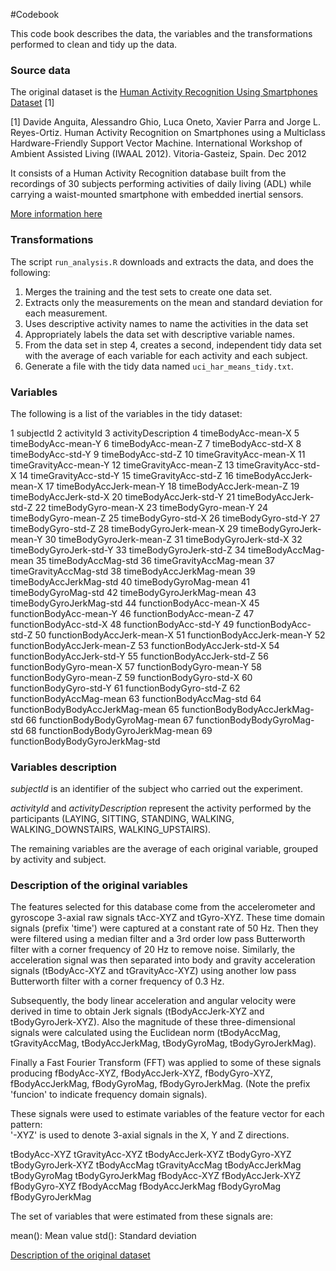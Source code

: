 #Codebook

This code book describes the data, the variables and the transformations performed to clean and tidy up the data.

### Source data

The original dataset is the [Human Activity Recognition Using Smartphones Dataset](http://archive.ics.uci.edu/ml/datasets/Human+Activity+Recognition+Using+Smartphones) [1]

[1] Davide Anguita, Alessandro Ghio, Luca Oneto, Xavier Parra and Jorge L. Reyes-Ortiz. Human Activity Recognition on Smartphones using a Multiclass Hardware-Friendly Support Vector Machine. International Workshop of Ambient Assisted Living (IWAAL 2012). Vitoria-Gasteiz, Spain. Dec 2012

It consists of a Human Activity Recognition database built from the recordings of 30 subjects performing activities of daily living (ADL) while carrying a waist-mounted smartphone with embedded inertial sensors.

[More information here](http://archive.ics.uci.edu/ml/datasets/Human+Activity+Recognition+Using+Smartphones)


### Transformations

The script `run_analysis.R` downloads and extracts the data, and does the following:

1. Merges the training and the test sets to create one data set.
2. Extracts only the measurements on the mean and standard deviation for each measurement.
3. Uses descriptive activity names to name the activities in the data set
4. Appropriately labels the data set with descriptive variable names.
5. From the data set in step 4, creates a second, independent tidy data set with the average of each variable for each activity and each subject.
6. Generate a file with the tidy data named `uci_har_means_tidy.txt`.


### Variables

The following is a list of the variables in the tidy dataset:

1	subjectId
2	activityId
3	activityDescription
4	timeBodyAcc-mean-X
5	timeBodyAcc-mean-Y
6	timeBodyAcc-mean-Z
7	timeBodyAcc-std-X
8	timeBodyAcc-std-Y
9	timeBodyAcc-std-Z
10	timeGravityAcc-mean-X
11	timeGravityAcc-mean-Y
12	timeGravityAcc-mean-Z
13	timeGravityAcc-std-X
14	timeGravityAcc-std-Y
15	timeGravityAcc-std-Z
16	timeBodyAccJerk-mean-X
17	timeBodyAccJerk-mean-Y
18	timeBodyAccJerk-mean-Z
19	timeBodyAccJerk-std-X
20	timeBodyAccJerk-std-Y
21	timeBodyAccJerk-std-Z
22	timeBodyGyro-mean-X
23	timeBodyGyro-mean-Y
24	timeBodyGyro-mean-Z
25	timeBodyGyro-std-X
26	timeBodyGyro-std-Y
27	timeBodyGyro-std-Z
28	timeBodyGyroJerk-mean-X
29	timeBodyGyroJerk-mean-Y
30	timeBodyGyroJerk-mean-Z
31	timeBodyGyroJerk-std-X
32	timeBodyGyroJerk-std-Y
33	timeBodyGyroJerk-std-Z
34	timeBodyAccMag-mean
35	timeBodyAccMag-std
36	timeGravityAccMag-mean
37	timeGravityAccMag-std
38	timeBodyAccJerkMag-mean
39	timeBodyAccJerkMag-std
40	timeBodyGyroMag-mean
41	timeBodyGyroMag-std
42	timeBodyGyroJerkMag-mean
43	timeBodyGyroJerkMag-std
44	functionBodyAcc-mean-X
45	functionBodyAcc-mean-Y
46	functionBodyAcc-mean-Z
47	functionBodyAcc-std-X
48	functionBodyAcc-std-Y
49	functionBodyAcc-std-Z
50	functionBodyAccJerk-mean-X
51	functionBodyAccJerk-mean-Y
52	functionBodyAccJerk-mean-Z
53	functionBodyAccJerk-std-X
54	functionBodyAccJerk-std-Y
55	functionBodyAccJerk-std-Z
56	functionBodyGyro-mean-X
57	functionBodyGyro-mean-Y
58	functionBodyGyro-mean-Z
59	functionBodyGyro-std-X
60	functionBodyGyro-std-Y
61	functionBodyGyro-std-Z
62	functionBodyAccMag-mean
63	functionBodyAccMag-std
64	functionBodyBodyAccJerkMag-mean
65	functionBodyBodyAccJerkMag-std
66	functionBodyBodyGyroMag-mean
67	functionBodyBodyGyroMag-std
68	functionBodyBodyGyroJerkMag-mean
69	functionBodyBodyGyroJerkMag-std


### Variables description

*subjectId* is an identifier of the subject who carried out the experiment.

*activityId* and *activityDescription* represent the activity performed by the participants (LAYING, SITTING, STANDING, WALKING, WALKING_DOWNSTAIRS, WALKING_UPSTAIRS).

The remaining variables are the average of each original variable, grouped by activity and subject.

### Description of the original variables

The features selected for this database come from the accelerometer and gyroscope 3-axial raw signals tAcc-XYZ and tGyro-XYZ. These time domain signals (prefix 'time') were captured at a constant rate of 50 Hz. Then they were filtered using a median filter and a 3rd order low pass Butterworth filter with a corner frequency of 20 Hz to remove noise. Similarly, the acceleration signal was then separated into body and gravity acceleration signals (tBodyAcc-XYZ and tGravityAcc-XYZ) using another low pass Butterworth filter with a corner frequency of 0.3 Hz.

Subsequently, the body linear acceleration and angular velocity were derived in time to obtain Jerk signals (tBodyAccJerk-XYZ and tBodyGyroJerk-XYZ). Also the magnitude of these three-dimensional signals were calculated using the Euclidean norm (tBodyAccMag, tGravityAccMag, tBodyAccJerkMag, tBodyGyroMag, tBodyGyroJerkMag).

Finally a Fast Fourier Transform (FFT) was applied to some of these signals producing fBodyAcc-XYZ, fBodyAccJerk-XYZ, fBodyGyro-XYZ, fBodyAccJerkMag, fBodyGyroMag, fBodyGyroJerkMag. (Note the prefix 'funcion' to indicate frequency domain signals).

These signals were used to estimate variables of the feature vector for each pattern:  
'-XYZ' is used to denote 3-axial signals in the X, Y and Z directions.

tBodyAcc-XYZ
tGravityAcc-XYZ
tBodyAccJerk-XYZ
tBodyGyro-XYZ
tBodyGyroJerk-XYZ
tBodyAccMag
tGravityAccMag
tBodyAccJerkMag
tBodyGyroMag
tBodyGyroJerkMag
fBodyAcc-XYZ
fBodyAccJerk-XYZ
fBodyGyro-XYZ
fBodyAccMag
fBodyAccJerkMag
fBodyGyroMag
fBodyGyroJerkMag

The set of variables that were estimated from these signals are:

mean(): Mean value
std(): Standard deviation

[Description of the original dataset](http://archive.ics.uci.edu/ml/datasets/Human+Activity+Recognition+Using+Smartphones)
